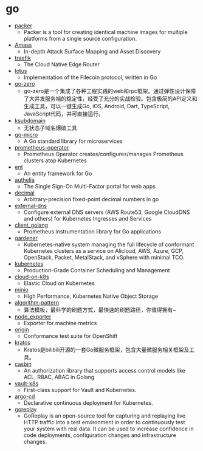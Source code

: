 # go
- [packer](https://github.com/hashicorp/packer)
  - Packer is a tool for creating identical machine images for multiple platforms from a single source configuration.
- [Amass](https://github.com/OWASP/Amass)
  - In-depth Attack Surface Mapping and Asset Discovery
- [traefik](https://github.com/containous/traefik)
  - The Cloud Native Edge Router
- [lotus](https://github.com/filecoin-project/lotus)
  - Implementation of the Filecoin protocol, written in Go
- [go-zero](https://github.com/tal-tech/go-zero)
  - go-zero是一个集成了各种工程实践的web和rpc框架。通过弹性设计保障了大并发服务端的稳定性，经受了充分的实战检验。包含极简的API定义和生成工具，可以一键生成Go, iOS, Android, Dart, TypeScript, JavaScript代码，并可直接运行。
- [ksubdomain](https://github.com/knownsec/ksubdomain)
  - 无状态子域名爆破工具
- [go-micro](https://github.com/micro/go-micro)
  - A Go standard library for microservices
- [prometheus-operator](https://github.com/prometheus-operator/prometheus-operator)
  - Prometheus Operator creates/configures/manages Prometheus clusters atop Kubernetes
- [ent](https://github.com/facebook/ent)
  - An entity framework for Go
- [authelia](https://github.com/authelia/authelia)
  - The Single Sign-On Multi-Factor portal for web apps
- [decimal](https://github.com/shopspring/decimal)
  - Arbitrary-precision fixed-point decimal numbers in go
- [external-dns](https://github.com/kubernetes-sigs/external-dns)
  - Configure external DNS servers (AWS Route53, Google CloudDNS and others) for Kubernetes Ingresses and Services
- [client_golang](https://github.com/prometheus/client_golang)
  - Prometheus instrumentation library for Go applications
- [gardener](https://github.com/gardener/gardener)
  - Kubernetes-native system managing the full lifecycle of conformant Kubernetes clusters as a service on Alicloud, AWS, Azure, GCP, OpenStack, Packet, MetalStack, and vSphere with minimal TCO.
- [kubernetes](https://github.com/kubernetes/kubernetes)
  - Production-Grade Container Scheduling and Management
- [cloud-on-k8s](https://github.com/elastic/cloud-on-k8s)
  - Elastic Cloud on Kubernetes
- [minio](https://github.com/minio/minio)
  - High Performance, Kubernetes Native Object Storage
- [algorithm-pattern](https://github.com/greyireland/algorithm-pattern)
  - 算法模板，最科学的刷题方式，最快速的刷题路径，你值得拥有~
- [node_exporter](https://github.com/prometheus/node_exporter)
  - Exporter for machine metrics
- [origin](https://github.com/openshift/origin)
  - Conformance test suite for OpenShift
- [kratos](https://github.com/go-kratos/kratos)
  - Kratos是bilibili开源的一套Go微服务框架，包含大量微服务相关框架及工具。
- [casbin](https://github.com/casbin/casbin)
  - An authorization library that supports access control models like ACL, RBAC, ABAC in Golang
- [vault-k8s](https://github.com/hashicorp/vault-k8s)
  - First-class support for Vault and Kubernetes.
- [argo-cd](https://github.com/argoproj/argo-cd)
  - Declarative continuous deployment for Kubernetes.
- [goreplay](https://github.com/buger/goreplay)
  - GoReplay is an open-source tool for capturing and replaying live HTTP traffic into a test environment in order to continuously test your system with real data. It can be used to increase confidence in code deployments, configuration changes and infrastructure changes.
